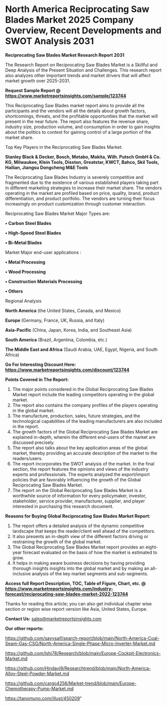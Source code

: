 # North America Reciprocating Saw Blades Market 2025 Company Overview, Recent Developments and SWOT Analysis 2031

<strong>Reciprocating Saw Blades Market Research Report 2031</strong>

The Research Report on Reciprocating Saw Blades Market is a Skillful and Deep Analysis of the Present Situation and Challenges. This research report also analyzes other important trends and market drivers that will affect market growth over 2025-2031.

<strong>Request Sample Report @ <a href=https://www.marketreportsinsights.com/sample/123744>https://www.marketreportsinsights.com/sample/123744</a></strong>

This Reciprocating Saw Blades market report aims to provide all the participants and the vendors will all the details about growth factors, shortcomings, threats, and the profitable opportunities that the market will present in the near future. The report also features the revenue share, industry size, production volume, and consumption in order to gain insights about the politics to contest for gaining control of a large portion of the market share.

Top Key Players in the Reciprocating Saw Blades Market:

<strong>Stanley Black & Decker, Bosch, Metabo, Makita, Wilh. Putsch GmbH & Co. KG, Milwaukee, Klein Tools, Disston, Greatstar, KWCT, Bahco, Skil Tools, Hailian, Jiangsu Dongcheng M&E Tools</strong>

The Reciprocating Saw Blades Industry is severely competitive and fragmented due to the existence of various established players taking part in different marketing strategies to increase their market share. The vendors operating in the market are profiled based on price, quality, brand, product differentiation, and product portfolio. The vendors are turning their focus increasingly on product customization through customer interaction.

Reciprocating Saw Blades Market Major Types are:

<strong>• Carbon Steel Blades

• High-Speed Steel Blades

• Bi-Metal Blades</strong>

Market Major end-user applications :

<strong>• Metal Processing

• Wood Processing

• Construction Materials Processing

• Others</strong>

Regional Analysis

</u><strong><b>North America</b></strong> (the United States, Canada, and Mexico)

<strong><b>Europe </b></strong>(Germany, France, UK, Russia, and Italy)

<strong><b>Asia-Pacific</b></strong> (China, Japan, Korea, India, and Southeast Asia)

<strong><b>South America</b></strong> (Brazil, Argentina, Colombia, etc.)

<strong><b>The Middle East and Africa</b></strong> (Saudi Arabia, UAE, Egypt, Nigeria, and South Africa)

<strong>Go For Interesting Discount Here: <a href=https://www.marketreportsinsights.com/discount/123744>https://www.marketreportsinsights.com/discount/123744</a></strong>

<strong>Points Covered in The Report:</strong>
<ol>
  <li>The major points considered in the Global Reciprocating Saw Blades Market report include the leading competitors operating in the global market.</li>
  <li>The report also contains the company profiles of the players operating in the global market.</li>
  <li>The manufacture, production, sales, future strategies, and the technological capabilities of the leading manufacturers are also included in the report.</li>
  <li>The growth factors of the Global Reciprocating Saw Blades Market are explained in-depth, wherein the different end-users of the market are discussed precisely.</li>
  <li>The report also talks about the key application areas of the global market, thereby providing an accurate description of the market to the readers/users.</li>
  <li>The report incorporates the SWOT analysis of the market. In the final section, the report features the opinions and views of the industry experts and professionals. The experts analyzed the export/import policies that are favorably influencing the growth of the Global Reciprocating Saw Blades Market.</li>
  <li>The report on the Global Reciprocating Saw Blades Market is a worthwhile source of information for every policymaker, investor, stakeholder, service provider, manufacturer, supplier, and player interested in purchasing this research document.</li>
</ol>
<strong>Reasons for Buying Global Reciprocating Saw Blades Market Report:</strong>

<ol>
  <li>The report offers a detailed analysis of the dynamic competitive landscape that keeps the reader/client well ahead of the competitors.</li>
  <li>It also presents an in-depth view of the different factors driving or restraining the growth of the global market.</li>
  <li>The Global Reciprocating Saw Blades Market report provides an eight-year forecast evaluated on the basis of how the market is estimated to grow.</li>
  <li>It helps in making aware business decisions by having providing thorough insights insights into the global market and by making an all-inclusive analysis of the key market segments and sub-segments.</li>
</ol>
<strong>Access full Report Description, TOC, Table of Figure, Chart, etc. @ <a href=https://www.marketreportsinsights.com/industry-forecast/reciprocating-saw-blades-market-2022-123744>https://www.marketreportsinsights.com/industry-forecast/reciprocating-saw-blades-market-2022-123744</a></strong>


Thanks for reading this article; you can also get individual chapter wise section or region wise report version like Asia, United States, Europe.

<strong>Contact Us:</strong>
sales@marketreportsinsights.com

<strong>Our other reports:</strong>

<a href=https://github.com/sayysaif/search-report/blob/main/North-America-Coal-Seam-Gas-CSG/North-America-Single-Phase-Micro-Inverter-Market.md>https://github.com/sayysaif/search-report/blob/main/North-America-Coal-Seam-Gas-CSG/North-America-Single-Phase-Micro-Inverter-Market.md</a>

<a href=https://github.com/Ishi78/Research/blob/main/Europe-Cockpit-Electronics-Market.md>https://github.com/Ishi78/Research/blob/main/Europe-Cockpit-Electronics-Market.md</a>

<a href=https://github.com/Hindavi9/Researchtrend/blob/main/North-America-Alloy-Steel-Powder-Market.md>https://github.com/Hindavi9/Researchtrend/blob/main/North-America-Alloy-Steel-Powder-Market.md</a>

<a href=https://github.com/cargo4256/Market-trend/blob/main/Europe-Chemotherapy-Pump-Market.md>https://github.com/cargo4256/Market-trend/blob/main/Europe-Chemotherapy-Pump-Market.md</a>

<a href=https://tanomuno.com/illust/450209>https://tanomuno.com/illust/450209</a>"
